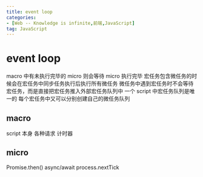 ```yaml
---
title: event loop
categories: 
- [Web -- Knowledge is infinite,前端,JavaScript]
tag: JavaScript
---
```

# event loop
macro 中有未执行完毕的 micro 则会等待 micro 执行完毕
宏任务包含微任务的时候会在宏任务中同步任务执行后执行所有微任务
微任务中遇到宏任务时不会等待宏任务，而是直接把宏任务推入外部宏任务队列中
一个 script 中宏任务队列是唯一的
每个宏任务中又可以分别创建自己的微任务队列
## macro
script 本身
各种请求
计时器
## micro
Promise.then()
async/await
process.nextTick
